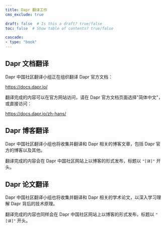 ```yaml
---
title: Dapr 翻译工作
cms_exclude: true

draft: false  # Is this a draft? true/false
toc: false  # Show table of contents? true/false

cascade:
- type: "book"
---
```


## Dapr 文档翻译

Dapr 中国社区翻译小组正在组织翻译 Dapr 官方文档：

https://docs.dapr.io/

翻译完成的内容可以在官方网站访问，请在 Dapr 官方文档页面选择"简体中文"，或直接访问：

https://docs.dapr.io/zh-hans/

## Dapr 博客翻译

Dapr 中国社区翻译小组也将收集并翻译和 Dapr 相关的博客文章，包括 Dapr 官方的博客以及其他。

翻译完成的内容会在 Dapr 中国社区网站上以博客的形式发布，标题以 `"[译]"` 开头。

## Dapr 论文翻译

Dapr 中国社区翻译小组也将收集并翻译和 Dapr 相关的学术论文，以深入学习理解 Dapr 背后的技术原理。

翻译完成的内容也同样会在 Dapr 中国社区网站上以博客的形式发布，标题以 `"[译]"` 开头。
